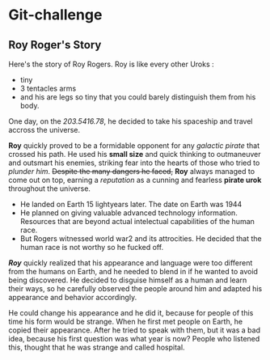 # Git-challenge


## Roy Roger's Story

Here's the story of Roy Rogers. Roy is like every other Uroks :

- tiny
- 3 tentacles arms
- and his are legs so tiny that you could barely distinguish them from his body.

One day, on the _203.5416.78_, he decided to take his spaceship and travel accross the universe.

**Roy** quickly proved to be a formidable opponent for any _galactic pirate_ that crossed his path. He used his **small size** and quick thinking to outmaneuver and outsmart his enemies, striking fear into the hearts of those who tried to _plunder him_. ~~Despite the many dangers he faced,~~ **Roy** always managed to come out on top, earning a _reputation_ as a cunning and fearless **pirate urok** throughout the universe.

- He landed on Earth 15 lightyears later. The date on Earth was 1944
- He planned on giving valuable advanced technology information. Resources that are beyond actual intelectual capabilities of the human race.
- But Rogers witnessed world war2 and its attrocities. He decided that the human race is not worthy so he fucked off.

***Roy*** quickly realized that his appearance and language were too different from the humans on Earth, and he needed to blend in if he wanted to avoid being discovered. He decided to disguise himself as a human and learn their ways, so he carefully observed the people around him and adapted his appearance and behavior accordingly.

He could change his appearance and he did it, because for people of this time his form would be strange. When he first met people on Earth, he copied their appearance. After he tried to speak with them, but it was a bad idea, because his first question was what year is now? People who listened this, thought that he was strange and called hospital.



